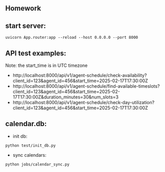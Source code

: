 ## Homework

## start server:

```
uvicorn App.router:app --reload --host 0.0.0.0 --port 8000
```


## API test examples:
Note: the start_time is in UTC timezone
* http://localhost:8000/api/v1/agent-schedule/check-availability?client_id=123&agent_id=456&start_time=2025-02-17T17:30:00Z
* http://localhost:8000/api/v1/agent-schedule/find-available-timeslots?client_id=123&agent_id=456&start_time=2025-02-17T17:30:00Z&duration_minutes=30&num_slots=3
* http://localhost:8000/api/v1/agent-schedule/check-day-utilization?client_id=123&agent_id=456&start_time=2025-02-17T17:30:00Z


## calendar.db:

* init db:
```
python test/init_db.py
```

* sync calendars:
```
python jobs/calendar_sync.py
```